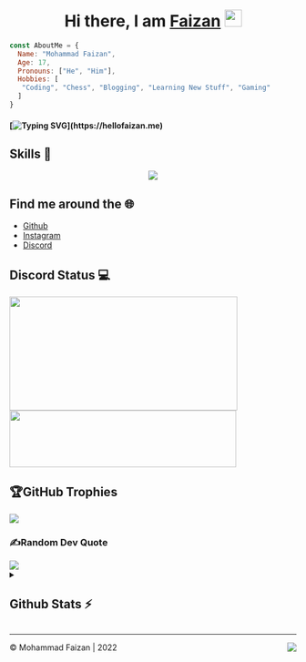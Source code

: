 <h1 align="center">Hi there, I am <b> <a href="https://www.instagram.com/curiousfaizan/"> Faizan</a> </b>  <img src="https://www.emoji.co.uk/files/apple-emojis/smileys-people-ios/90-waving-hand-sign.png" width="30px"></h1>

```js
const AboutMe = {
  Name: "Mohammad Faizan",
  Age: 17,
  Pronouns: ["He", "Him"],
  Hobbies: [
   "Coding", "Chess", "Blogging", "Learning New Stuff", "Gaming" 
  ]
}
```

#### [![Typing SVG](https://readme-typing-svg.demolab.com/?lines=Hello+Everyone+It's+me+Faizan;I+love+Coding+and+programming;)](https://hellofaizan.me)
    

## Skills 🚀

<p align="center">
  <a href="https://discord.gg/EHthxHRUmr">
    <img src="https://skillicons.dev/icons?i=js,nodejs,next,typescript,discord,androidstudio,bots,flutter,java,kotlin,react,mysql,firebase,mongodb," />
  </a>
</p>

## Find me around the 🌐

- [Github](https://github.com/hellofaizan)
- [Instagram](https://instagram.com/curiousfaizan)
- [Discord](https://discord.com/users/890232380265222215)

## Discord Status 💻

<a href="https://discord.com/users/890232380265222215">
     <img src="https://lanyard.cnrad.dev/api/890232380265222215?idleMessage=Just%20Chillin..." width="400" height="200" />
</a>
<br>
<a href="https://discord.gg/EHthxHRUmr">
     <img src="https://invidget.switchblade.xyz/EHthxHRUmr" width="398" height="100" />
</a>

## 🏆GitHub Trophies
![](https://github-profile-trophy.vercel.app/?username=hellofaizan&theme=nord&no-frame=true&no-bg=false&margin-w=4)

### ✍️Random Dev Quote
<img src="https://quotes-github-readme.vercel.app/api?type=horizontal&theme=dark"/>

<details>
  <summary>
    <h2> Github Stats ⚡ </h2>
  </summary>
<a href="https://github.com/hellofaizan">
  <img align="center" src="https://github-readme-stats.vercel.app/api?username=hellofaizan&amp;show_icons=true&amp;theme=radical" height="160"  witdh="480" />
</a>
<a href="https://github.com/hellofaizan">
  <img align="center" src="https://github-readme-streak-stats.herokuapp.com/?user=hellofaizan&amp;show_icons=true&amp;theme=radical" height="160" witdh="480" />
</a>
<a href="https://github.com/hellofaizan">
  <img align="center" src="https://github-readme-stats.vercel.app/api/top-langs/?username=hellofaizan&layout=compact&theme=github_dark" height="160" witdh="480" />
</a>
</details>
<hr />
<div>
<img align="right" src="https://visitor-badge.laobi.icu/badge?page_id=hellofaizan.hellofaizan&" />
©️ Mohammad Faizan | 2022
</div>
